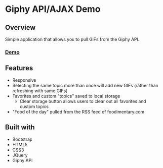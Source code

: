 # Giphy API/AJAX Demo
## Overview
Simple application that allows you to pull GIFs from the Giphy API.

### [Demo](https://merrazquin.github.io/ajax-giphy-demo/)

## Features
* Responsive
* Selecting the same topic more than once will add new GIFs (rather than refreshing with same GIFs)
* Favorites and custom "topics" saved to local storage
    * Clear storage button allows users to clear out all favorites and custom topics
* "Food of the day" pulled from the RSS feed of foodimentary.com

## Built with
* Bootstrap
* HTML5
* CSS3
* JQuery
* Giphy API